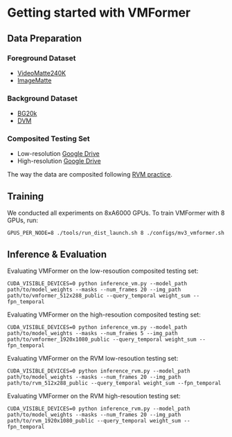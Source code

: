 # Getting started with VMFormer

## Data Preparation

### Foreground Dataset
* [VideoMatte240K](https://grail.cs.washington.edu/projects/background-matting-v2/#/datasets)
* [ImageMatte](https://github.com/PeterL1n/RobustVideoMatting/blob/master/documentation/training.md)

### Background Dataset
* [BG20k](https://github.com/JizhiziLi/GFM)
* [DVM](https://github.com/nowsyn/DVM)

### Composited Testing Set
* Low-resolution [Google Drive](https://drive.google.com/file/d/1xIsd9COmIRz4xr7olrdPmMeMWpvopd2h/view?usp=share_link)
* High-resolution [Google Drive](https://drive.google.com/file/d/1pkdZgAuSwepRzp2c5PYvj8nWmTOJy9EA/view?usp=share_link)

The way the data are composited following [RVM practice](https://github.com/PeterL1n/RobustVideoMatting/blob/master/documentation/training.md).

## Training

We conducted all experiments on 8xA6000 GPUs. To train VMFormer with 8 GPUs, run:

```
GPUS_PER_NODE=8 ./tools/run_dist_launch.sh 8 ./configs/mv3_vmformer.sh
```

## Inference & Evaluation

Evaluating VMFormer on the low-resoution composited testing set:

```
CUDA_VISIBLE_DEVICES=0 python inference_vm.py --model_path path/to/model_weights --masks --num_frames 20 --img_path path/to/vmformer_512x288_public --query_temporal weight_sum --fpn_temporal
```

Evaluating VMFormer on the high-resoution composited testing set:

```
CUDA_VISIBLE_DEVICES=0 python inference_vm.py --model_path path/to/model_weights --masks --num_frames 5 --img_path path/to/vmformer_1920x1080_public --query_temporal weight_sum --fpn_temporal
```

Evaluating VMFormer on the RVM low-resoution testing set:

```
CUDA_VISIBLE_DEVICES=0 python inference_rvm.py --model_path path/to/model_weights --masks --num_frames 20 --img_path path/to/rvm_512x288_public --query_temporal weight_sum --fpn_temporal
```

Evaluating VMFormer on the RVM high-resoution testing set:

```
CUDA_VISIBLE_DEVICES=0 python inference_rvm.py --model_path path/to/model_weights --masks --num_frames 20 --img_path path/to/rvm_1920x1080_public --query_temporal weight_sum --fpn_temporal
```
